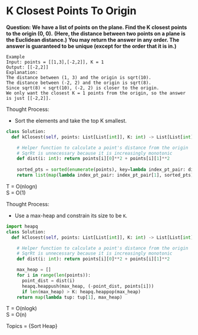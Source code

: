 # K Closest Points To Origin

<b>Question:</b>
<b>We have a list of points on the plane.  Find the K closest points to the origin (0, 0).</b>
<b>(Here, the distance between two points on a plane is the Euclidean distance.)</b>
<b>You may return the answer in any order.  The answer is guaranteed to be unique (except for the order that it is in.)</b>

```
Example
Input: points = [[1,3],[-2,2]], K = 1
Output: [[-2,2]]
Explanation: 
The distance between (1, 3) and the origin is sqrt(10).
The distance between (-2, 2) and the origin is sqrt(8).
Since sqrt(8) < sqrt(10), (-2, 2) is closer to the origin.
We only want the closest K = 1 points from the origin, so the answer is just [[-2,2]].
```

Thought Process:
* Sort the elements and take the top K smallest.
    
```python
class Solution:
  def kClosest(self, points: List[List[int]], K: int) -> List[List[int]]:

    # Helper function to calculate a point's distance from the origin
    # SqrRt is unnecessary because it is increasingly monotonic
    def dist(i: int): return points[i][0]**2 + points[i][1]**2
    
    sorted_pts = sorted(enumerate(points), key=lambda index_pt_pair: dist(index_pt_pair[0]))
    return list(map(lambda index_pt_pair: index_pt_pair[1], sorted_pts))[:K]
```

T = O(nlogn)  
S = O(1)  

Thought Process:
* Use a max-heap and constrain its size to be `K`.

```python
import heapq
class Solution:
  def kClosest(self, points: List[List[int]], K: int) -> List[List[int]]:

    # Helper function to calculate a point's distance from the origin
    # SqrRt is unnecessary because it is increasingly monotonic
    def dist(i: int): return points[i][0]**2 + points[i][1]**2

    max_heap = []
    for i in range(len(points)):
      point_dist = dist(i)
      heapq.heappush(max_heap, (-point_dist, points[i]))
      if len(max_heap) > K: heapq.heappop(max_heap)
    return map(lambda tup: tup[1], max_heap)
```

T = O(nlogk)  
S = O(n)  


Topics = {Sort Heap}
